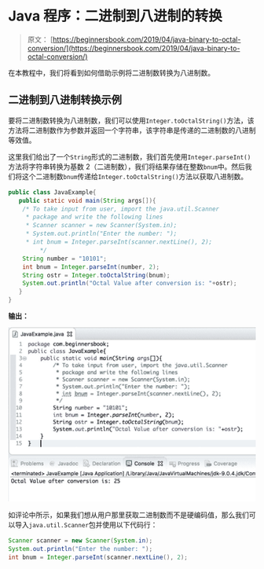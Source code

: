 # Java 程序：二进制到八进制的转换

> 原文： [https://beginnersbook.com/2019/04/java-binary-to-octal-conversion/](https://beginnersbook.com/2019/04/java-binary-to-octal-conversion/)

在本教程中，我们将看到如何借助示例将二进制数转换为八进制数。

## 二进制到八进制转换示例

要将二进制数转换为八进制数，我们可以使用`Integer.toOctalString()`方法，该方法将二进制数作为参数并返回一个字符串，该字符串是传递的二进制数的八进制等效值。

这里我们给出了一个`String`形式的二进制数，我们首先使用`Integer.parseInt()`方法将字符串转换为基数 2（二进制数），我们将结果存储在整数`bnum`中。然后我们将这个二进制数`bnum`传递给`Integer.toOctalString()`方法以获取八进制数。

```java
public class JavaExample{  
   public static void main(String args[]){  
	/* To take input from user, import the java.util.Scanner
	 * package and write the following lines
	 * Scanner scanner = new Scanner(System.in);
 	 * System.out.println("Enter the number: ");
	 * int bnum = Integer.parseInt(scanner.nextLine(), 2);
         */
	String number = "10101";
	int bnum = Integer.parseInt(number, 2);
	String ostr = Integer.toOctalString(bnum);
	System.out.println("Octal Value after conversion is: "+ostr);
   }
}
```

**输出：**

![Java binary to Octal conversion](img/77ea1159946d62daea6c5fdabe64f2b2.jpg)

如评论中所示，如果我们想从用户那里获取二进制数而不是硬编码值，那么我们可以导入`java.util.Scanner`包并使用以下代码行：

```java
Scanner scanner = new Scanner(System.in);
System.out.println("Enter the number: ");
int bnum = Integer.parseInt(scanner.nextLine(), 2);
```
